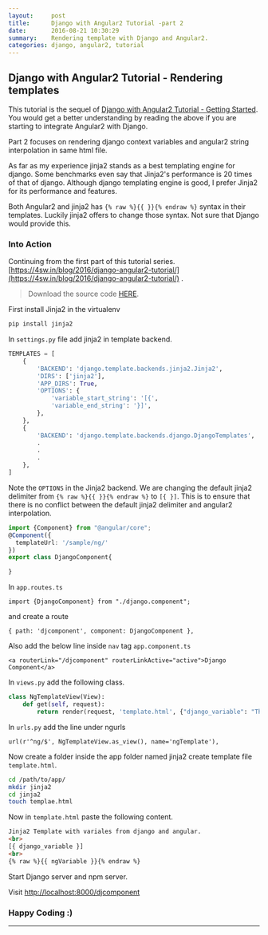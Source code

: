 ```yaml
---
layout:     post
title:      Django with Angular2 Tutorial -part 2
date:       2016-08-21 10:30:29
summary:    Rendering template with Django and Angular2.
categories: django, angular2, tutorial
---
```


## Django with Angular2 Tutorial - Rendering templates

This tutorial is the sequel of [Django with Angular2 Tutorial - Getting Started](https://4sw.in/blog/2016/django-angular2-tutorial/). You would get a better understanding by reading the above if you are starting to integrate Angular2 with Django.

Part 2 focuses on rendering django context variables and angular2 string interpolation in same html file. 

As far as my experience jinja2 stands as a best templating engine for django. Some benchmarks even say that Jinja2's performance is 20 times of that of django. Although django templating engine is good, I prefer Jinja2 for its performance and features.

Both Angular2 and jinja2 has `{% raw %}{{ }}{% endraw %}`</pre> syntax in their templates. Luckily jinja2 offers to change those syntax. Not sure that Django would provide this.

### Into Action

Continuing from the first part of this tutorial series. [https://4sw.in/blog/2016/django-angular2-tutorial/](https://4sw.in/blog/2016/django-angular2-tutorial/) .

> Download the source code [HERE](https://github.com/aswinkp/django-ng2-starter).

First install Jinja2 in  the virtualenv

```bash
pip install jinja2
```

In `settings.py` file add jinja2 in template backend.  

```python
TEMPLATES = [
    {
        'BACKEND': 'django.template.backends.jinja2.Jinja2',
        'DIRS': ['jinja2'],
        'APP_DIRS': True,
        'OPTIONS': {
            'variable_start_string': '[{',
            'variable_end_string': '}]',
        },
    },
    {
        'BACKEND': 'django.template.backends.django.DjangoTemplates',
        .
        .
        .
    },
]
```

Note the `OPTIONS` in the Jinja2 backend. We are changing the default jinja2 delimiter from `{% raw %}{{ }}{% endraw %}` to `[{ }]`. This is to ensure that there is no conflict between the default jinja2 delimiter and angular2 interpolation.

```typescript
import {Component} from "@angular/core";
@Component({
  templateUrl: '/sample/ng/'
})
export class DjangoComponent{

}

```
In `app.routes.ts`

`import {DjangoComponent} from "./django.component";`

and create a route

`{ path: 'djcomponent', component: DjangoComponent },`

Also add the below line inside `nav` tag `app.component.ts` 

`<a routerLink="/djcomponent" routerLinkActive="active">Django Component</a>`


In `views.py` add the following class.
 
```python
class NgTemplateView(View):
	def get(self, request):
		return render(request, 'template.html', {"django_variable": "This is django context variable"})
```

In `urls.py` add the line under ngurls

`url(r'^ng/$', NgTemplateView.as_view(), name='ngTemplate'),`

Now create a folder inside the app folder named jinja2 create template file `template.html`.

```bash
cd /path/to/app/
mkdir jinja2
cd jinja2
touch templae.html

```

Now in `template.html` paste the following content.

```html
Jinja2 Template with variales from django and angular.
<br>
[{ django_variable }]
<br>
{% raw %}{{ ngVariable }}{% endraw %}
```

Start Django server and npm server.

Visit [http://localhost:8000/djcomponent](http://localhost:8000/djcomponent)


### Happy Coding :)


___



